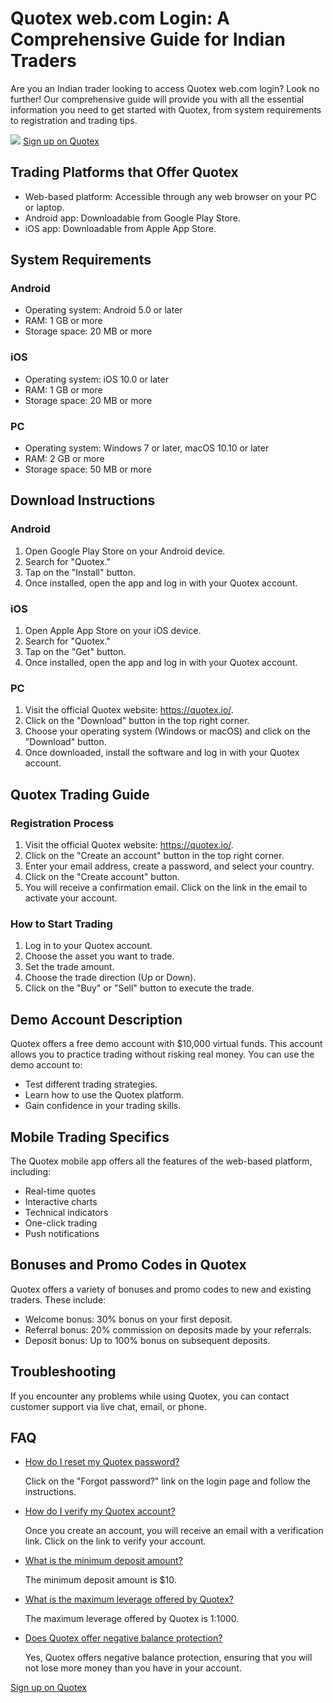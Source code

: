 

# Quotex web.com Login: A Comprehensive Guide for Indian Traders

Are you an Indian trader looking to access Quotex web.com login? Look no
further! Our comprehensive guide will provide you with all the essential
information you need to get started with Quotex, from system
requirements to registration and trading tips.

[![](https://static.quotex.io/files/12_en/300_250.jpg)](https://traff.sbs/brokerqxlid)
[Sign up on Quotex](\%22https://traff.sbs/brokerqxsignup\%22)




## Trading Platforms that Offer Quotex

-   Web-based platform: Accessible through any web browser on your PC or
    laptop.
-   Android app: Downloadable from Google Play Store.
-   iOS app: Downloadable from Apple App Store.

## System Requirements

### Android

-   Operating system: Android 5.0 or later
-   RAM: 1 GB or more
-   Storage space: 20 MB or more

### iOS

-   Operating system: iOS 10.0 or later
-   RAM: 1 GB or more
-   Storage space: 20 MB or more

### PC

-   Operating system: Windows 7 or later, macOS 10.10 or later
-   RAM: 2 GB or more
-   Storage space: 50 MB or more

## Download Instructions

### Android

1.  Open Google Play Store on your Android device.
2.  Search for "Quotex."
3.  Tap on the "Install" button.
4.  Once installed, open the app and log in with your Quotex account.

### iOS

1.  Open Apple App Store on your iOS device.
2.  Search for "Quotex."
3.  Tap on the "Get" button.
4.  Once installed, open the app and log in with your Quotex account.

### PC

1.  Visit the official Quotex website: https://quotex.io/.
2.  Click on the "Download" button in the top right corner.
3.  Choose your operating system (Windows or macOS) and click on the
    "Download" button.
4.  Once downloaded, install the software and log in with your Quotex
    account.

## Quotex Trading Guide

### Registration Process

1.  Visit the official Quotex website: https://quotex.io/.
2.  Click on the "Create an account" button in the top right
    corner.
3.  Enter your email address, create a password, and select your
    country.
4.  Click on the "Create account" button.
5.  You will receive a confirmation email. Click on the link in the
    email to activate your account.

### How to Start Trading

1.  Log in to your Quotex account.
2.  Choose the asset you want to trade.
3.  Set the trade amount.
4.  Choose the trade direction (Up or Down).
5.  Click on the "Buy" or "Sell" button to execute the
    trade.

## Demo Account Description

Quotex offers a free demo account with \$10,000 virtual funds. This
account allows you to practice trading without risking real money. You
can use the demo account to:

-   Test different trading strategies.
-   Learn how to use the Quotex platform.
-   Gain confidence in your trading skills.

## Mobile Trading Specifics

The Quotex mobile app offers all the features of the web-based platform,
including:

-   Real-time quotes
-   Interactive charts
-   Technical indicators
-   One-click trading
-   Push notifications

## Bonuses and Promo Codes in Quotex

Quotex offers a variety of bonuses and promo codes to new and existing
traders. These include:

-   Welcome bonus: 30% bonus on your first deposit.
-   Referral bonus: 20% commission on deposits made by your referrals.
-   Deposit bonus: Up to 100% bonus on subsequent deposits.

## Troubleshooting

If you encounter any problems while using Quotex, you can contact
customer support via live chat, email, or phone.

## FAQ

-   [How do I reset my Quotex password?](\%22#q1\%22)

    Click on the "Forgot password?" link on the login page and
    follow the instructions.

-   [How do I verify my Quotex account?](\%22#q2\%22)

    Once you create an account, you will receive an email with a
    verification link. Click on the link to verify your account.

-   [What is the minimum deposit amount?](\%22#q3\%22)

    The minimum deposit amount is \$10.

-   [What is the maximum leverage offered by Quotex?](\%22#q4\%22)

    The maximum leverage offered by Quotex is 1:1000.

-   [Does Quotex offer negative balance protection?](\%22#q5\%22)

    Yes, Quotex offers negative balance protection, ensuring that you
    will not lose more money than you have in your account.

[Sign up on Quotex](\%22https://traff.sbs/brokerqxsignup\%22)

